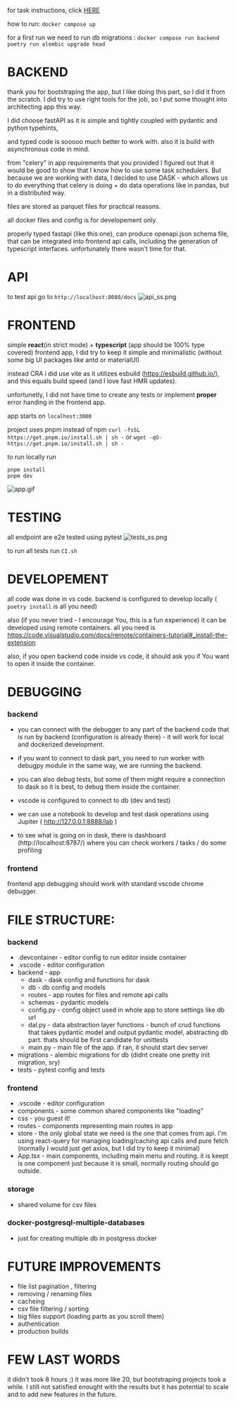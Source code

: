 
for task instructions, click [HERE](instructions.md)

how to run:
```docker compose up```

for a first run we need to run db migrations : 
```docker compose run backend poetry run alembic upgrade head```

# BACKEND

 thank you for bootstraping the app, but I like doing this part, so I did it from the scratch. 
 I did try to use right tools for the job, so I put some thought into architecting app this way.

 I did choose fastAPI as it is simple and tightly coupled with pydantic and python typehints,

 and typed code is sooooo much better to work with.
 also it is build with asynchronous code in mind.

from "celery" in app requirements that you provided I figured out that it would be good to show that I know how to use some task schedulers. But because we are working with data, I decided to use DASK - which allows us to do everything that celery is doing + do data operations like in pandas, but in a distributed way.


 files are stored as parquet files for practical reasons.

 all docker files and config is for developement only. 

properly typed fastapi (like this one), can produce openapi.json schema file, that can be integrated into frontend api calls, including the generation of typescript interfaces. unfortunately there wasn't time for that.

 # API
 to test api go to ```http://localhost:8080/docs```
![api_ss.png](api_ss.png)


# FRONTEND
simple **react**(in strict mode) + **typescript** (app should be 100% type covered) frontend app, I did try to keep it simple and minimalistic (without some big UI packages like antd or materialUI) 

instead CRA i did use vite as it utilizes esbuild (https://esbuild.github.io/), and this equals build speed (and I love fast  HMR updates).

unfortunetly, I did not have time to create any tests or implement **proper** error handing in the frontend app.

app starts on ```localhost:3000```

project uses pnpm instead of npm
```curl -fsSL https://get.pnpm.io/install.sh | sh -``` or ```wget -qO- https://get.pnpm.io/install.sh | sh -```

to run locally run

```pnpm install```  
```pnpm dev``` 

![app.gif](app.gif)

# TESTING
all endpoint are e2e tested using pytest
![tests_ss.png](tests_ss.png)

to run all tests run ```CI.sh```

# DEVELOPEMENT
all code was done in vs code. 
backend is configured to develop locally ( ```poetry install``` is all you need)

also (if you never tried - I encourage You, this is a fun experience) it can be developed using remote containers. 
all you need is https://code.visualstudio.com/docs/remote/containers-tutorial#_install-the-extension

also, if you open backend code inside vs code, it should ask you if You want to open it inside the container. 

# DEBUGGING
### backend
 *  you can connect with the debugger to any part of the backend code that is run by backend (configuration is already there) - it will work for local and dockerized development.

 * if you want to connect to dask part, you need to run worker with debugpy module in the same way, we are running the backend.

 * you can also debug tests, but some of them might require a connection to dask so it is best, to debug them inside the container.

 * vscode is configured to connect to db (dev and test)
* we can use a notebook to develop and test dask operations using Jupiter ( http://127.0.0.1:8888/lab )
* to see what is going on in dask, there is dashboard (http://localhost:8787/) where you can check workers / tasks / do some profiling



### frontend
 frontend app debugging should work with standard vscode chrome debugger.


# FILE STRUCTURE:
### backend
* .devcontainer - editor config to run editor inside container
* .vscode - editor configuration
* backend - app
    *   dask - dask config and functions for dask
    *   db  -   db config and models
    *   routes - app routes for files and remote api calls
    *   schemas - pydantic models
    *   config.py - config object used in whole app to store settings like db url
    *   dal.py - data abstraction layer functions - bunch of crud functions that takes pydantic model and output pydantic model, abstracting db part. thats should be first candidate for unittests
    * main.py - main file of the app. if ran, it should start dev server 
* migrations - alembic migrations for db (didnt create one pretty init migration, sry)
* tests - pytest config and tests 


### frontend
 * .vscode - editor configuration
 * components - some common shared components like "loading"
 * css - you guest it!
 * routes - components representing main routes in app
 * store - the only global state we need is the one that comes from api. I'm using react-query for managing loading/caching api calls and pure fetch (normally I would just get axios, but I did try to keep it minimal)
 * App.tsx - main components, including main menu and routing. it is keept is one component just because it is small, normally routing should go outside.

### storage
 * shared volume for csv files
### docker-postgresql-multiple-databases
* just for creating multiple db in postgress docker


# FUTURE IMPROVEMENTS

- file list pagination , filtering
- removing / renaming files
- cacheing
- csv file filtering / sorting 
- big files support (loading parts as you scroll them)
- authentication
- production builds


# FEW LAST WORDS
it didn't took 8 hours ;) it was more like 20, but bootstraping projects took a while. 
I still not satisfied enought with the results but it has potential to scale and to add new features in the future. 
